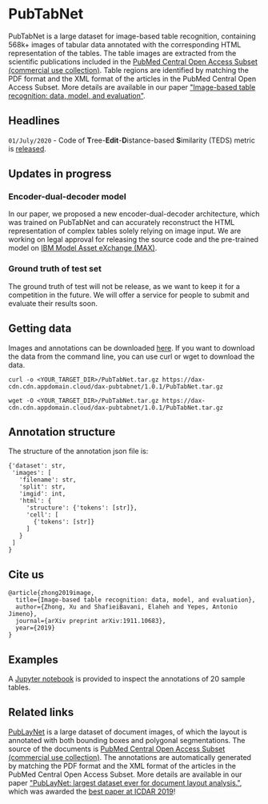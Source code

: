 # PubTabNet

PubTabNet is a large dataset for image-based table recognition, containing 568k+ images of tabular data annotated with the corresponding HTML representation of the tables. The table images are extracted from the scientific publications included in the [PubMed Central Open Access Subset (commercial use collection)](https://www.ncbi.nlm.nih.gov/pmc/tools/openftlist/). Table regions are identified by matching the PDF format and the XML format of the articles in the PubMed Central Open Access Subset. More details are available in our paper ["Image-based table recognition: data, model, and evaluation"](https://arxiv.org/abs/1911.10683).

## Headlines

`01/July/2020` - Code of **T**ree-**Edit**-**D**istance-based **S**imilarity (TEDS) metric is [released](src).

## Updates in progress

### Encoder-dual-decoder model

In our paper, we proposed a new encoder-dual-decoder architecture, which was trained on PubTabNet and can accurately reconstruct the HTML representation of complex tables solely relying on image input. We are working on legal approval for releasing the source code and the pre-trained model on [IBM Model Asset eXchange (MAX)](https://developer.ibm.com/exchanges/models/).  

### Ground truth of test set

The ground truth of test will not be release, as we want to keep it for a competition in the future. We will offer a service for people to submit and evaluate their results soon.

## Getting data

Images and annotations can be downloaded [here](https://developer.ibm.com/exchanges/data/all/pubtabnet/). If you want to download the data from the command line, you can use curl or wget to download the data.

```
curl -o <YOUR_TARGET_DIR>/PubTabNet.tar.gz https://dax-cdn.cdn.appdomain.cloud/dax-pubtabnet/1.0.1/PubTabNet.tar.gz
```

```
wget -O <YOUR_TARGET_DIR>/PubTabNet.tar.gz https://dax-cdn.cdn.appdomain.cloud/dax-pubtabnet/1.0.1/PubTabNet.tar.gz
```

## Annotation structure

The structure of the annotation json file is:

```
{'dataset': str,
 'images': [
   'filename': str,
   'split': str,
   'imgid': int,
   'html': {
     'structure': {'tokens': [str]},
     'cell': [
       {'tokens': [str]}
     ]
   }
 ]
}
```

## Cite us

```
@article{zhong2019image,
  title={Image-based table recognition: data, model, and evaluation},
  author={Zhong, Xu and ShafieiBavani, Elaheh and Yepes, Antonio Jimeno},
  journal={arXiv preprint arXiv:1911.10683},
  year={2019}
}
```

## Examples

A [Jupyter notebook](./explore_PubTabNet_dataset.ipynb) is provided to inspect the annotations of 20 sample tables.


## Related links

[PubLayNet](https://github.com/ibm-aur-nlp/PubLayNet) is a large dataset of document images, of which the layout is annotated with both bounding boxes and polygonal segmentations. The source of the documents is [PubMed Central Open Access Subset (commercial use collection)](https://www.ncbi.nlm.nih.gov/pmc/tools/openftlist/). The annotations are automatically generated by matching the PDF format and the XML format of the articles in the PubMed Central Open Access Subset. More details are available in our paper ["PubLayNet: largest dataset ever for document layout analysis."](https://arxiv.org/abs/1908.07836), which was awarded the [best paper at ICDAR 2019](http://icdar2019.org/award/)!
